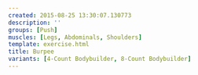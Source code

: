 ```yaml
---
created: 2015-08-25 13:30:07.130773
description: ''
groups: [Push]
muscles: [Legs, Abdominals, Shoulders]
template: exercise.html
title: Burpee
variants: [4-Count Bodybuilder, 8-Count Bodybuilder]
---
```

